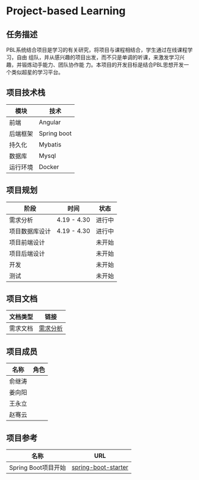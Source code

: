 # Project-based Learning

## 任务描述 
PBL系统结合项目是学习的有关研究，将项目与课程相结合，学生通过在线课程学习，自由
组队，并从感兴趣的项目出发，而不只是单调的听课，来激发学习兴趣，并锻炼动手能力、团队协作能
力。本项目的开发目标是结合PBL思想开发一个类似超星的学习平台。

## 项目技术栈
|模块|技术|
|---|---|
|前端|Angular|
|后端框架|Spring boot|
|持久化|Mybatis|
|数据库|Mysql|
|运行环境|Docker|

## 项目规划   
|阶段|时间|状态|
|---|---|---|
|需求分析|4.19 - 4.30| 进行中 |
|项目数据库设计|4.19 - 4.30| 进行中 |
|项目前端设计|  | 未开始 |
|项目后端设计|  | 未开始 |
|开发|  | 未开始 |
|测试|  | 未开始 |

## 项目文档
|文档类型|链接|
|---|---|
|需求文档| [需求分析](./doc/需求分析.md) |

## 项目成员  
|名称|角色|
|---|---|
|俞继涛|  |
|姜向阳|  |
|王永立|  |
|赵骞云|  |

## 项目参考  
|名称|URL|
|---|---|
|Spring Boot项目开始|[spring-boot-starter](https://github.com/lihengming/spring-boot-api-project-seed)